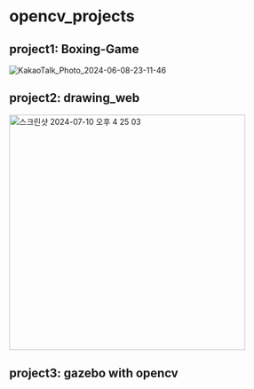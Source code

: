 # opencv_projects
## project1: Boxing-Game

![KakaoTalk_Photo_2024-06-08-23-11-46](https://github.com/jung0228/Boxing-Game/assets/86190997/a2b8332e-a83c-4046-aa13-fe9583769bc3)

## project2: drawing_web
<img width="425" alt="스크린샷 2024-07-10 오후 4 25 03" src="https://github.com/user-attachments/assets/ccc2800b-8f95-4d31-9c40-92f8cb98b311">

## project3: gazebo with opencv